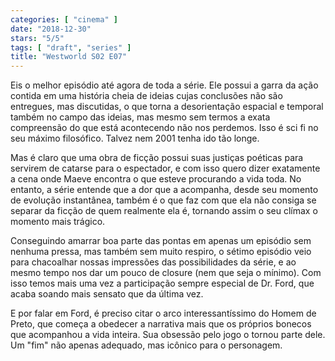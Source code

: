 ```yaml
---
categories: [ "cinema" ]
date: "2018-12-30"
stars: "5/5"
tags: [ "draft", "series" ]
title: "Westworld S02 E07"
---
```

Eis o melhor episódio até agora de toda a série. Ele possui a garra da
ação contida em uma história cheia de ideias cujas conclusões não
são entregues, mas discutidas, o que torna a desorientação espacial
e temporal também no campo das ideias, mas mesmo sem termos a exata
compreensão do que está acontecendo não nos perdemos. Isso é sci fi
no seu máximo filosófico. Talvez nem 2001 tenha ido tão longe.

Mas é claro que uma obra de ficção possui suas justiças poéticas
para servirem de catarse para o espectador, e com isso quero dizer
exatamente a cena onde Maeve encontra o que esteve procurando a vida
toda. No entanto, a série entende que a dor que a acompanha, desde seu
momento de evolução instantânea, também é o que faz com que ela
não consiga se separar da ficção de quem realmente ela é, tornando
assim o seu clímax o momento mais trágico.

Conseguindo amarrar boa parte das pontas em apenas um episódio sem
nenhuma pressa, mas também sem muito respiro, o sétimo episódio veio
para chacoalhar nossas impressões das possibilidades da série, e ao
mesmo tempo nos dar um pouco de closure (nem que seja o mínimo). Com
isso temos mais uma vez a participação sempre especial de Dr. Ford,
que acaba soando mais sensato que da última vez.

E por falar em Ford, é preciso citar o arco interessantíssimo do Homem
de Preto, que começa a obedecer a narrativa mais que os próprios bonecos
que acompanhou a vida inteira. Sua obsessão pelo jogo o tornou parte
dele. Um "fim" não apenas adequado, mas icônico para o personagem.

